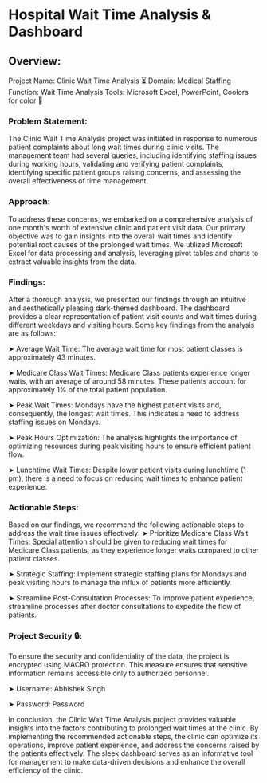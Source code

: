 # Hospital Wait Time Analysis & Dashboard

## Overview:

Project Name: Clinic Wait Time Analysis ⏳
Domain: Medical Staffing
Function: Wait Time Analysis
Tools: Microsoft Excel, PowerPoint, Coolors for color 🎨

### Problem Statement:
The Clinic Wait Time Analysis project was initiated in response to numerous patient complaints about long wait times during clinic visits. The management team had several queries, including identifying staffing issues during working hours, validating and verifying patient complaints, identifying specific patient groups raising concerns, and assessing the overall effectiveness of time management.

### Approach:
To address these concerns, we embarked on a comprehensive analysis of one month's worth of extensive clinic and patient visit data. Our primary objective was to gain insights into the overall wait times and identify potential root causes of the prolonged wait times. We utilized Microsoft Excel for data processing and analysis, leveraging pivot tables and charts to extract valuable insights from the data.

### Findings:
After a thorough analysis, we presented our findings through an intuitive and aesthetically pleasing dark-themed dashboard. The dashboard provides a clear representation of patient visit counts and wait times during different weekdays and visiting hours. Some key findings from the analysis are as follows:

➤ Average Wait Time: The average wait time for most patient classes is approximately 43 minutes.

➤ Medicare Class Wait Times: Medicare Class patients experience longer waits, with an average of around 58 minutes. These patients account for approximately 1% of the total patient population.

➤ Peak Wait Times: Mondays have the highest patient visits and, consequently, the longest wait times. This indicates a need to address staffing issues on Mondays.

➤ Peak Hours Optimization: The analysis highlights the importance of optimizing resources during peak visiting hours to ensure efficient patient flow.

➤ Lunchtime Wait Times: Despite lower patient visits during lunchtime (1 pm), there is a need to focus on reducing wait times to enhance patient experience.

### Actionable Steps:
Based on our findings, we recommend the following actionable steps to address the wait time issues effectively:
➤ Prioritize Medicare Class Wait Times: Special attention should be given to reducing wait times for Medicare Class patients, as they experience longer waits compared to other patient classes.

➤ Strategic Staffing: Implement strategic staffing plans for Mondays and peak visiting hours to manage the influx of patients more efficiently.

➤ Streamline Post-Consultation Processes: To improve patient experience, streamline processes after doctor consultations to expedite the flow of patients.

### Project Security 🔒:
To ensure the security and confidentiality of the data, the project is encrypted using MACRO protection. This measure ensures that sensitive information remains accessible only to authorized personnel.

➤ Username: Abhishek Singh

➤ Password: Password

In conclusion, the Clinic Wait Time Analysis project provides valuable insights into the factors contributing to prolonged wait times at the clinic. By implementing the recommended actionable steps, the clinic can optimize its operations, improve patient experience, and address the concerns raised by the patients effectively. The sleek dashboard serves as an informative tool for management to make data-driven decisions and enhance the overall efficiency of the clinic.
